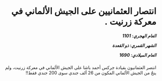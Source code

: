 <h1 dir="rtl">انتصار العثمانيين على الجيش الألماني في معركة زرنيت .</h1>

<h5 dir="rtl">العام الهجري:  1101

الشهر القمري: ذو القعدة

العام الميلادي: 1690</h5>

<p dir="rtl">انتصر العثمانيون بقيادة جركس أحمد باشا على الجيش الألماني في معركة زرنيت، ولم ينجُ من الجيش الألماني المكون من 26 ألف جندي سوى 200 جندي فقط!!</p></br>
